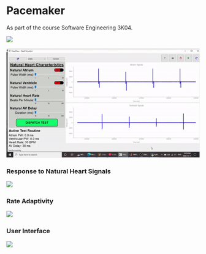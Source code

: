 # Pacemaker 
As part of the course Software Engineering 3K04.

![](GIFs/Blinking_Board.gif)

![](GIFs/DOO.gif)

### Response to Natural Heart Signals
![](https://j.gifs.com/r8zQZw.gif)

### Rate Adaptivity
![](https://j.gifs.com/jZoGRz.gif)
### User Interface
![](https://j.gifs.com/r8zQZw.gif)
